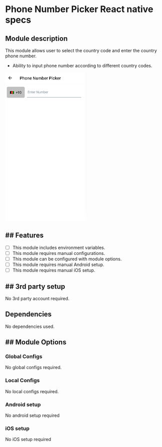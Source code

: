 # Phone Number Picker React native specs

## Module description

This module allows user to select the country code and enter the country phone number. 

- Ability to input phone number according to different country codes.

![image](preview.png)

## ## Features

- [ ] This module includes environment variables.
- [ ] This module requires manual configurations.
- [ ] This module can be configured with module options.
- [ ] This module requires manual Android setup.
- [ ] This module requires manual iOS setup.

## ## 3rd party setup

No 3rd party account required.

## Dependencies

No dependencies used.

## ## Module Options

### Global Configs

No global configs required.
### Local Configs

No local configs required.


### Android setup

No android setup required

### iOS setup

No iOS setup required
